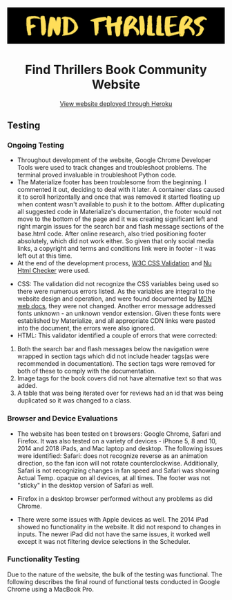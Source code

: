 <h3 style="text-align: center">
    <a href="https://github.com/sherylg343/thriller-books2">
        <img src="static/assets/images/navbar-logo.png">
    </a>
</h3>

<h1 style="text-align: center">
Find Thrillers Book Community Website
</h1>

<div style="text-align: center">

[View website deployed through Heroku](https://find-thrillers2.herokuapp.com/)
</div>

## Testing

### Ongoing Testing
* Throughout development of the website, Google Chrome Developer Tools were used
to track changes and troubleshoot problems. The terminal proved invaluable in
troubleshoot Python code.
* The Materialize footer has been troublesome from the beginning. I commented
it out, deciding to deal with it later. A container class caused it to 
scroll horizontally and once that was removed it started floating up when
content wasn't available to push it to the bottom. Affter duplicating all
suggested code in Materialize's documentation, the footer would not move
to the bottom of the page and it was creating significant left and right
margin issues for the search bar and flash message sections of the base.html
code. After online research, also tried positioning footer absolutely, which
did not work either. So given that only social media links, a copyright and
terms and conditions link were in footer - it was left out at this time.
* At the end of the development process, 
[W3C CSS Validation](https://jigsaw.w3.org/css-validator/)
and [Nu Html Checker](https://validator.w3.org/) were used. 
 - CSS: The validation did not recognize the CSS variables being used so there 
 were numerous errors listed. As the variables are integral to the website 
 design and operation, and were found documented by [MDN web docs](https://developer.mozilla.org/en-US/docs/Web/CSS/Using_CSS_custom_properties), 
 they were not changed. Another error message addressed fonts unknown -
 an unknown vendor extension. Given these fonts were established by
 Materialize, and all appropriate CDN links were pasted into the document,
 the errors were also ignored.
 - HTML: This validator identified a couple of errors that were corrected:
 1. Both the search bar and flash messages below the navigation were wrapped
 in section tags which did not include header tags(as were recommended in
 documentation). The section tags were removed for both of these to comply
 with the documentation. 
 2. Image tags for the book covers did not have alternative text so that 
 was added.
 3. A table that was being iterated over for reviews had an id that was
 being duplicated so it was changed to a class.

 ### Browser and Device Evaluations
* The website has been tested on t browsers: Google Chrome, Safari and Firefox.
It was also tested on a variety of devices - iPhone 5, 8 and 10, 2014 and 2018 
iPads, and Mac laptop and desktop. The following issues were identified:
Safari: does not recognize reverse as an animation direction, so the fan icon 
will not rotate counterclockwise. Additionally, Safari is not recognizing changes 
in fan speed and Safari was showing Actual Temp. opaque on all devices, at all
times. The footer was not "sticky" in the desktop version of Safari as well.

* Firefox in a desktop browser performed without any problems as did Chrome.

* There were some issues with Apple devices as well. The 2014 iPad showed no 
functionality in the website. It did not respond to changes in inputs. The newer 
iPad did not have the same issues, it worked well except it was not filtering 
device selections in the Scheduler.

### Functionality Testing
Due to the nature of the website, the bulk of the testing was functional. The 
following describes the final round of functional tests conducted in Google 
Chrome using a MacBook Pro.
<br>